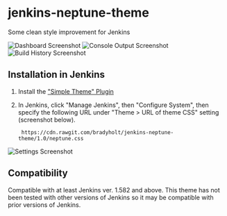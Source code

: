 # jenkins-neptune-theme

Some clean style improvement for Jenkins

![Dashboard Screenshot](https://raw.githubusercontent.com/bradyholt/jenkins-neptune-theme/master/doc/dashboard-screenshot.png)
![Console Output Screenshot](https://raw.githubusercontent.com/bradyholt/jenkins-neptune-theme/master/doc/console-output-screenshot.png)
![Build History Screenshot](https://raw.githubusercontent.com/bradyholt/jenkins-neptune-theme/master/doc/build-history-screenshot.png)

## Installation in Jenkins

1. Install the ["Simple Theme" Plugin](https://wiki.jenkins-ci.org/display/JENKINS/Simple+Theme+Plugin)
2. In Jenkins, click "Manage Jenkins", then "Configure System", then specify
   the following URL under "Theme > URL of theme CSS" setting (screenshot below).

        https://cdn.rawgit.com/bradyholt/jenkins-neptune-theme/1.0/neptune.css
		
![Settings Screenshot](https://raw.githubusercontent.com/bradyholt/jenkins-neptune-theme/master/doc/settings-page.png)

## Compatibility

Compatible with at least Jenkins ver. 1.582 and above.  This theme has not been tested with other versions of Jenkins so it may be compatible with prior versions of Jenkins. 
